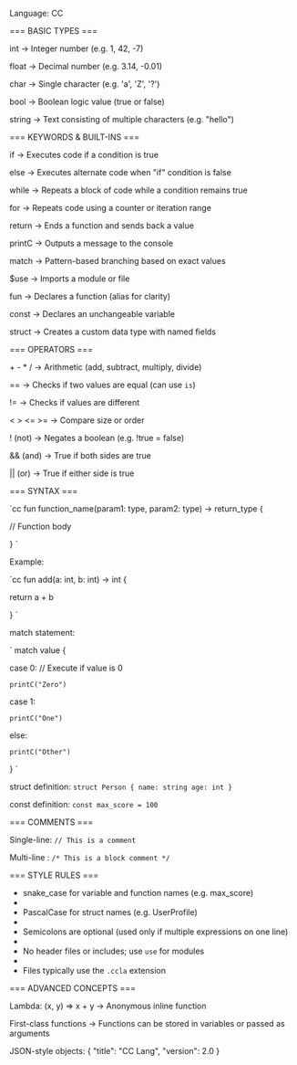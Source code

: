 Language: CC


=== BASIC TYPES ===

int     → Integer number (e.g. 1, 42, -7)

float   → Decimal number (e.g. 3.14, -0.01)

char    → Single character (e.g. 'a', 'Z', '?')

bool    → Boolean logic value (true or false)

string  → Text consisting of multiple characters (e.g. "hello")


=== KEYWORDS & BUILT-INS ===

if          → Executes code if a condition is true

else        → Executes alternate code when "if" condition is false

while       → Repeats a block of code while a condition remains true

for         → Repeats code using a counter or iteration range

return      → Ends a function and sends back a value

printC       → Outputs a message to the console

match       → Pattern-based branching based on exact values

$use         → Imports a module or file

fun         → Declares a function (alias for clarity)

const       → Declares an unchangeable variable

struct      → Creates a custom data type with named fields


=== OPERATORS ===

\+   \-   \*   /        → Arithmetic (add, subtract, multiply, divide)

==               → Checks if two values are equal (can use `is`)

!=               → Checks if values are different

<  >  <=  >=     → Compare size or order

! (not)          → Negates a boolean (e.g. !true = false)

&& (and)         → True if both sides are true

|| (or)          → True if either side is true


=== SYNTAX ===

`cc
fun function_name(param1: type, param2: type) → return_type {

  // Function body
  
}
`

Example:

`cc
fun add(a: int, b: int) → int {

  return a + b
  
}
`

match statement:

`
match value {

  case 0:     // Execute if value is 0
  
    printC("Zero")
    
  case 1:
  
    printC("One")
    
  else:
  
    printC("Other")
    
}
`

struct definition:
`
struct Person {
  name: string
  age: int
}
`

const definition:
`
const max_score = 100
`

=== COMMENTS ===

Single-line:  `// This is a comment`

Multi-line :  `/* This is a block comment */`


=== STYLE RULES ===
- snake_case for variable and function names (e.g. max_score)
- 
- PascalCase for struct names (e.g. UserProfile)
- 
- Semicolons are optional (used only if multiple expressions on one line)
- 
- No header files or includes; use `use` for modules
- 
- Files typically use the `.ccla` extension


=== ADVANCED CONCEPTS ===

Lambda:  (x, y) => x + y   → Anonymous inline function

First-class functions → Functions can be stored in variables or passed as arguments

JSON-style objects: { "title": "CC Lang", "version": 2.0 }
